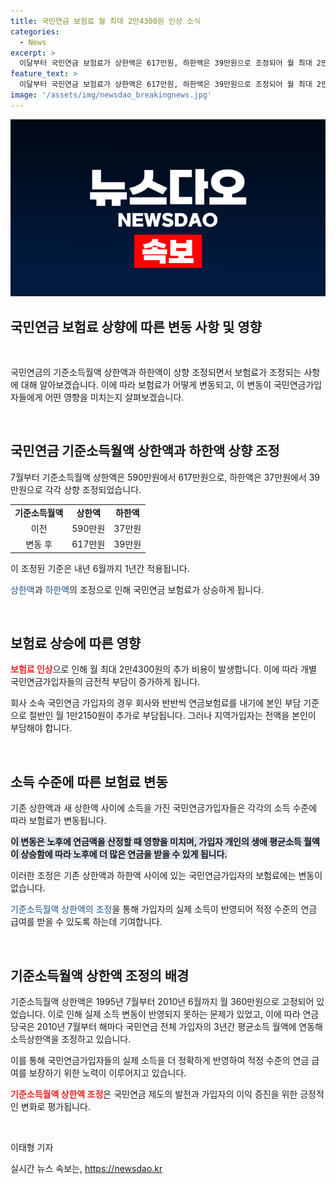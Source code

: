 ```yaml
---
title: 국민연금 보험료 월 최대 2만4300원 인상 소식
categories:
  - News
excerpt: >
  이달부터 국민연금 보험료가 상한액은 617만원, 하한액은 39만원으로 조정되어 월 최대 2만4300원 상승했다. 연금 당국은 기준소득월액을 조정함으로써 보험료 산정을 개선했으며, 이는 노후에 더 많은 연금을 받게 될 가입자에게 긍정적인 영향을 미친다고 전문가들은 분석하고 있다. 해당 조정으로 인해 일부 가입자의 보험료가 인상되었지만, 결국 개인의 생애 평균소득 월액이 상승되어 적정 수준의 연금을 받을 수 있게 될 것이라는 입장이다.
feature_text: >
  이달부터 국민연금 보험료가 상한액은 617만원, 하한액은 39만원으로 조정되어 월 최대 2만4300원 상승했다. 연금 당국은 기준소득월액을 조정함으로써 보험료 산정을 개선했으며, 이는 노후에 더 많은 연금을 받게 될 가입자에게 긍정적인 영향을 미친다고 전문가들은 분석하고 있다. 해당 조정으로 인해 일부 가입자의 보험료가 인상되었지만, 결국 개인의 생애 평균소득 월액이 상승되어 적정 수준의 연금을 받을 수 있게 될 것이라는 입장이다.
image: '/assets/img/newsdao_breakingnews.jpg'
---
```


<p><img src="/assets/img/newsdao_breakingnews.jpg" alt="pcversion 속보" /></p>

<h2>국민연금 보험료 상향에 따른 변동 사항 및 영향</h2>

<p data-ke-size="size16">&nbsp;</p>

<p>국민연금의 기준소득월액 상한액과 하한액이 상향 조정되면서 보험료가 조정되는 사항에 대해 알아보겠습니다. 이에 따라 보험료가 어떻게 변동되고, 이 변동이 국민연금가입자들에게 어떤 영향을 미치는지 살펴보겠습니다.</p>

<p data-ke-size="size16">&nbsp;</p>

<h2 data-ke-size="size26">국민연금 기준소득월액 상한액과 하한액 상향 조정</h2>

<p>7월부터 기준소득월액 상한액은 590만원에서 617만원으로, 하한액은 37만원에서 39만원으로 각각 상향 조정되었습니다.</p>

<table>
    <tr>
        <td style="text-align: center; height: 17px;"><b>기준소득월액</b></td>
        <td style="text-align: center; height: 17px;"><b>상한액</b></td>
        <td style="text-align: center; height: 17px;"><b>하한액</b></td>
    </tr>
    <tr>
        <td style="text-align: center; height: 17px;">이전</td>
        <td style="text-align: center; height: 17px;">590만원</td>
        <td style="text-align: center; height: 17px;">37만원</td>
    </tr>
    <tr>
        <td style="text-align: center; height: 17px;">변동 후</td>
        <td style="text-align: center; height: 17px;">617만원</td>
        <td style="text-align: center; height: 17px;">39만원</td>
    </tr>
</table>

<p>이 조정된 기준은 내년 6월까지 1년간 적용됩니다.</p>

<p><span style="color: #1a5490;">상한액</span>과 <span style="color: #1a5490;">하한액</span>의 조정으로 인해 국민연금 보험료가 상승하게 됩니다.</p>

<p data-ke-size="size16">&nbsp;</p>

<h2 data-ke-size="size26">보험료 상승에 따른 영향</h2>

<p><b><span style="color: #ee2323;">보험료 인상</span></b>으로 인해 월 최대 2만4300원의 추가 비용이 발생합니다. 이에 따라 개별 국민연금가입자들의 금전적 부담이 증가하게 됩니다.</p>

<p>회사 소속 국민연금 가입자의 경우 회사와 반반씩 연금보험료를 내기에 본인 부담 기준으로 절반인 월 1만2150원이 추가로 부담됩니다. 그러나 지역가입자는 전액을 본인이 부담해야 합니다.</p>

<p data-ke-size="size16">&nbsp;</p>

<h2 data-ke-size="size26">소득 수준에 따른 보험료 변동</h2>

<p>기존 상한액과 새 상한액 사이에 소득을 가진 국민연금가입자들은 각각의 소득 수준에 따라 보험료가 변동됩니다.</p>

<p><b><span style="background-color: #21538527;">이 변동은 노후에 연금액을 산정할 때 영향을 미치며, 가입자 개인의 생애 평균소득 월액이 상승함에 따라 노후에 더 많은 연금을 받을 수 있게 됩니다.</span></b></p>

<p>이러한 조정은 기존 상한액과 하한액 사이에 있는 국민연금가입자의 보험료에는 변동이 없습니다.</p>

<p><span style="color: #1a5490;">기준소득월액 상한액의 조정</span>을 통해 가입자의 실제 소득이 반영되어 적정 수준의 연금 급여를 받을 수 있도록 하는데 기여합니다.</p>

<p data-ke-size="size16">&nbsp;</p>

<h2 data-ke-size="size26">기준소득월액 상한액 조정의 배경</h2>

<p>기준소득월액 상한액은 1995년 7월부터 2010년 6월까지 월 360만원으로 고정되어 있었습니다. 이로 인해 실제 소득 변동이 반영되지 못하는 문제가 있었고, 이에 따라 연금 당국은 2010년 7월부터 해마다 국민연금 전체 가입자의 3년간 평균소득 월액에 연동해 소득상한액을 조정하고 있습니다.</p>

<p>이를 통해 국민연금가입자들의 실제 소득을 더 정확하게 반영하여 적정 수준의 연금 급여를 보장하기 위한 노력이 이루어지고 있습니다.</p>

<p><b><span style="color: #ee2323;">기준소득월액 상한액 조정</span></b>은 국민연금 제도의 발전과 가입자의 이익 증진을 위한 긍정적인 변화로 평가됩니다.</p>

<p data-ke-size="size16">&nbsp;</p>

<p>이태형 기자</p>
실시간 뉴스 속보는, <a href="https://newsdao.kr" rel="dofollow">https://newsdao.kr</a>


